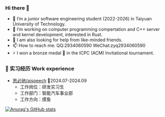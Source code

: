 ### Hi there 👋
<!--
**Ar-Gas/Ar-Gas** is a ✨ _special_ ✨ repository because its `README.md` (this file) appears on your GitHub profile.-->
- 🌱 I’m a junior software engineering student (2022-2026) in Taiyuan University of Technology.
- 👯 I’m working on computer programming compertation and C++ server and kernel development, interested in Rust.
- 🤔 I am also looking for help from like-minded friends.
- 📫 How to reach me: QQ:2934060590
                       WeChat:zyq2934060590
- ⚡ I won a bronze medal 🥉 in the ICPC (ACM) Invitational tournament.

### 🏢 实习经历 Work experience
- [思必驰/aispeech](https://www.aispeech.com/) 📌2024.07-2024.09
  - 工作岗位：研发实习生
  - 工作部门：智能汽车事业部
  - 工作方向：摸鱼

[![Anurag's GitHub stats](https://github-readme-stats.vercel.app/api?username=Ar-Gas&show_icons=true&theme=dark)](https://github.com/anuraghazra/github-readme-stats)
